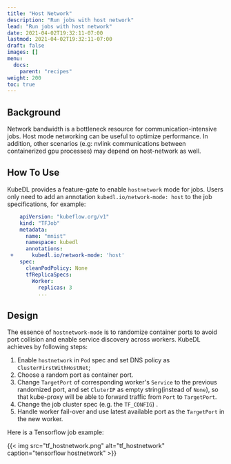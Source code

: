 ```yaml
---
title: "Host Network"
description: "Run jobs with host network"
lead: "Run jobs with host network"
date: 2021-04-02T19:32:11-07:00
lastmod: 2021-04-02T19:32:11-07:00
draft: false
images: []
menu:
  docs:
    parent: "recipes"
weight: 200
toc: true
---
```


## Background

Network bandwidth is a bottleneck resource for communication-intensive jobs. Host mode networking can be useful to optimize
performance. In addition, other scenarios (e.g: nvlink communications between containerized gpu processes) may depend on
host-network as well.

## How To Use

KubeDL provides a feature-gate to enable `hostnetwork` mode for jobs. Users only need to add an annotation
`kubedl.io/network-mode: host` to the job specifications, for example:

```yaml
    apiVersion: "kubeflow.org/v1"
    kind: "TFJob"
    metadata:
      name: "mnist"
      namespace: kubedl
      annotations:
 +      kubedl.io/network-mode: 'host'
    spec:
      cleanPodPolicy: None
      tfReplicaSpecs:
        Worker:
          replicas: 3
          ...
```

## Design

The essence of `hostnetwork-mode` is to randomize container ports to avoid port collision and enable service discovery
 across workers. KubeDL achieves by following steps:

1. Enable `hostnetwork` in `Pod` spec and set DNS policy as `ClusterFirstWithHostNet`;
2. Choose a random port as container port.
3. Change `TargetPort` of corresponding worker's `Service` to the previous randomized port, and set `CluterIP` as empty string(instead of `None`), so that kube-proxy will be able to forward traffic from `Port` to `TargetPort`.
4. Change the job cluster spec (e.g. the `TF_CONFIG`) .
5. Handle worker fail-over and use latest available port as the `TargetPort` in the new worker.

Here is a Tensorflow job example:

{{< img src="tf_hostnetwork.png" alt="tf_hostnetwork" caption="tensorflow hostnetwork" >}}
